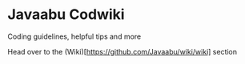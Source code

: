 # Javaabu Codwiki
Coding guidelines, helpful tips and more

Head over to the (Wiki)[https://github.com/Javaabu/wiki/wiki] section
